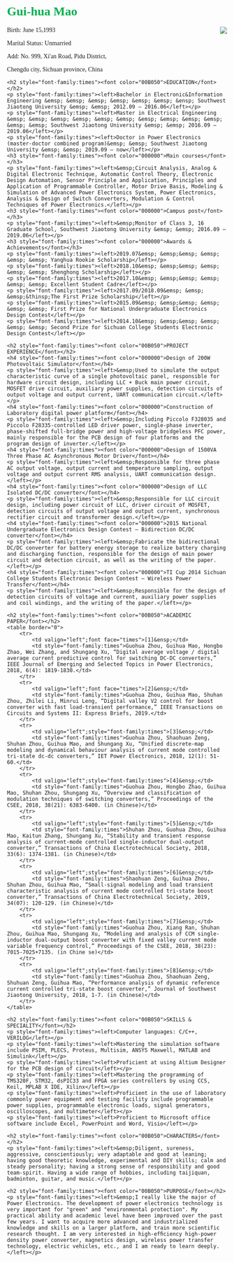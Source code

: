 <html>
<head>
	<style>
		<p>{
		font-size:30px;
		color:green;
		line-height:1.5em;
		}
		body {margin:100px;padding:100px;}
	</style>
</head>
<body>
	<h1 style="font-family:times"><font color="00B050">Gui-hua Mao</font></h1>
	<p style="font-family:times"><img src = "file://C:/Users/Guihu/Pictures/MGH.gif" align = "right">Birth: June 15,1993</p>
	<p style="font-family:times">Marital Status: Unmarried</p>
	<p style="font-family:times">Add: No. 999, Xi'an Road, Pidu District,</p>
	<p style="font-family:times">Chengdu city, Sichuan province, China</p>
	
	<h2 style="font-family:times"><font color="00B050">EDUCATION</font></h2>
	<p style="font-family:times"><left>Bachelor in Electronic&Information Engineering &emsp; &emsp; &emsp; &emsp; &emsp; &emsp; &ensp; Southwest Jiaotong University &emsp; &emsp; 2012.09 – 2016.06</left></p>
	<p style="font-family:times"><left>Master in Electrical Engineering &emsp; &emsp; &emsp; &emsp; &emsp; &emsp; &emsp; &emsp; &emsp; &emsp; &emsp; &emsp; Southwest Jiaotong University &emsp; &emsp; 2016.09 – 2019.06</left></p>
	<p style="font-family:times"><left>Doctor in Power Electronics (master-doctor combined program)&emsp; &emsp; Southwest Jiaotong University &emsp; &emsp; 2019.09 – now</left></p>
	<h3 style="font-family:times"><font color="000000">Main courses</font></h3>
	<p style="font-family:times"><left>&emsp;Circuit Analysis, Analog & Digital Electronic Technique, Automatic Control Theory, Electronic Design Automation, Sensor Principle and Application, Principles and Application of Programmable Controller, Motor Drive Basis, Modeling & Simulation of Advanced Power Electronics System, Power Electronics, Analysis & Design of Switch Converters, Modulation & Control Techniques of Power Electronics.</left></p>
	<h3 style="font-family:times"><font color="000000">Campus post</font></h3>
	<p style="font-family:times"><left>&emsp;Monitor of Class 3, 16 Graduate School, Southwest Jiaotong University &emsp; &emsp; 2016.09 – 2019.06</left></p>
	<h3 style="font-family:times"><font color="000000">Awards & Achievements</font></h3>
	<p style="font-family:times"><left>2019.07&emsp; &emsp;&emsp; &emsp; &emsp; &emsp; Yanghua Rookie Scholarship</left></p>
	<p style="font-family:times"><left>2018.10&emsp; &emsp;&emsp; &emsp; &emsp; &emsp; Shenghong Scholarship</left></p>
	<p style="font-family:times"><left>2017.10&emsp; &emsp;&emsp; &emsp; &emsp; &emsp; Excellent Student Cadre</left></p>
	<p style="font-family:times"><left>2017.09/2018.09&emsp; &emsp; &emsp;&thinsp;The First Prize Scholarship</left></p>
	<p style="font-family:times"><left>2015.09&emsp; &emsp;&emsp; &emsp; &emsp; &emsp; First Prize for National Undergraduate Electronics Design Contest</left></p>
	<p style="font-family:times"><left>2014.10&emsp; &emsp;&emsp; &emsp; &emsp; &emsp; Second Prize for Sichuan College Students Electronic Design Contest</left></p>
	
	<h2 style="font-family:times"><font color="00B050">PROJECT EXPERIENCE</font></h2>
	<h4 style="font-family:times"><font color="000000">Design of 200W Photovoltaic Simulator</font></h4>
	<p style="font-family:times"><left>&emsp;Used to simulate the output characteristic curve of a single photovoltaic panel, responsible for hardware circuit design, including LLC + Buck main power circuit, MOSFET drive circuit, auxiliary power supplies, detection circuits of output voltage and output current, UART communication circuit.</left></p>
	<h4 style="font-family:times"><font color="000000">Construction of Laboratory digital power platform</font></h4>
	<p style="font-family:times"><left>&emsp;Including Piccolo F328035 and Piccolo F28335-controlled LED driver power, single-phase inverter, phase-shifted full-bridge power and high-voltage bridgeless PFC power, mainly responsible for the PCB design of four platforms and the program design of inverter.</left></p>
	<h4 style="font-family:times"><font color="000000">Design of 1500VA Three Phase AC Asynchronous Motor Driver</font></h4>
	<p style="font-family:times"><left>&emsp;Responsible for three phase AC output voltage, output current and temperature sampling, output voltage and output current RMS analysis, UART communication design.</left></p>
	<h4 style="font-family:times"><font color="000000">Design of LLC Isolated DC/DC converter</font></h4>
	<p style="font-family:times"><left>&emsp;Responsible for LLC circuit design, including power circuit of LLC, driver circuit of MOSFET, detection circuits of output voltage and output current, synchronous rectifier circuit and transformer design.</left></p>
	<h4 style="font-family:times"><font color="000000">2015 National Undergraduate Electronics Design Contest – Bidirection DC/DC converter</font></h4>
	<p style="font-family:times"><left>&emsp;Fabricate the bidirectional DC/DC converter for battery energy storage to realize battery charging and discharging function, responsible for the design of main power circuit and detection circuit, as well as the writing of the paper.</left></p>
	<h4 style="font-family:times"><font color="000000">TI Cup 2014 Sichuan College Students Electronic Design Contest – Wireless Power Transfer</font></h4>
	<p style="font-family:times"><left>&emsp;Responsible for the design of detection circuits of voltage and current, auxiliary power supplies and coil windings, and the writing of the paper.</left></p>

	<h2 style="font-family:times"><font color="00B050">ACADEMIC PAPER</font></h2>
	<table border="0">
		<tr>
			<td valign="left";font face="times">[1]&ensp;</td>
			<td style="font-family:times">Guohua Zhou, Guihua Mao, Hongbo Zhao, Wei Zhang, and Shungang Xu, “Digital average voltage / digital average current predictive control for switching DC-DC converters,” IEEE Journal of Emerging and Selected Topics in Power Electronics, 2018, 6(4): 1819-1830.</td>
		</tr>
		<tr>
			<td valign="left";font face="times">[2]&ensp;</td>
			<td style="font-family:times">Guohua Zhou, Guihua Mao, Shuhan Zhou, Zhilei Li, Minrui Leng, “Digital valley V2 control for boost converter with fast load-transient performance,” IEEE Transactions on Circuits and Systems II: Express Briefs, 2019.</td>
		</tr>
		<tr>
			<td valign="left";style="font-family:times">[3]&ensp;</td>
			<td style="font-family:times">Guohua Zhou, Shaohuan Zeng, Shuhan Zhou, Guihua Mao, and Shungang Xu, “Unified discrete-map modeling and dynamical behaviour analysis of current mode controlled tri-state dc-dc converters,” IET Power Electronics, 2018, 12(1): 51-60.</td>
		</tr>
		<tr>
			<td valign="left";style="font-family:times">[4]&ensp;</td>
			<td style="font-family:times">Guohua Zhou, Hongbo Zhao, Guihua Mao, Shuhan Zhou, Shungang Xu, “Overview and classification of modulation techniques of switching converters,” Proceedings of the CSEE, 2018, 38(21): 6383-6400. (in Chinese)</td>
		</tr>
		<tr>
			<td valign="left";style="font-family:times">[5]&ensp;</td>
			<td style="font-family:times">Shuhan Zhou, Guohua Zhou, Guihua Mao, Kaitun Zhang, Shungang Xu, “Stability and transient response analysis of current-mode controlled single-inductor dual-output converter,” Transactions of China Electrotechnical Society, 2018, 33(6): 1374-1381. (in Chinese)</td>
		</tr>
		<tr>
			<td valign="left";style="font-family:times">[6]&ensp;</td>
			<td style="font-family:times">Shaohuan Zeng, Guihua Zhou, Shuhan Zhou, Guihua Mao, “Small-signal modeling and load transient characteristic analysis of current mode controlled tri-state boost converter,” Transactions of China Electrotechnical Society, 2019, 34(07): 120-129. (in Chinese)</td>
		</tr>
		<tr>
			<td valign="left";style="font-family:times">[7]&ensp;</td>
			<td style="font-family:times">Guohua Zhou, Xiang Ran, Shuhan Zhou, Guihua Mao, Shungang Xu, “Modeling and analysis of CCM single-inductor dual-output boost converter with fixed valley current mode variable frequency control,” Proceedings of the CSEE, 2018, 38(23): 7015-7025+7135. (in Chine se)</td>
		</tr>
		<tr>
			<td valign="left";style="font-family:times">[8]&ensp;</td>
			<td style="font-family:times">Guohua Zhou, Shaohuan Zeng, Shuhuan Zeng, Guihua Mao, “Performance analysis of dynamic reference current controlled tri-state boost converter,” Journal of Southwest Jiaotong University, 2018, 1-7. (in Chinese)</td>
		</tr>
	</table>
	
	<h2 style="font-family:times"><font color="00B050">SKILLS & SPECIALITY</font></h2>
	<p style="font-family:times"><left>Computer languages: C/C++, VERILOG</left></p>
	<p style="font-family:times"><left>Mastering the simulation software include PSIM, PLECS, Proteus, Multisim, ANSYS Maxwell, MATLAB and Simulink</left></p>
	<p style="font-family:times"><left>Proficient at using Altium Designer for the PCB design of circuit</left></p>
	<p style="font-family:times"><left>Mastering the programming of TMS320F, STM32, dsPIC33 and FPGA series controllers by using CCS, Keil, MPLAB X IDE, Xilinx</left></p>
	<p style="font-family:times"><left>Proficient in the use of laboratory commonly power equipment and testing facility include programmable power supplies, programmable electronic loads, signal generators, oscilloscopes, and multimeter</left></p>
	<p style="font-family:times"><left>Proficient to Microsoft office software include Excel, PowerPoint and Word, Visio</left></p>
	
	<h2 style="font-family:times"><font color="00B050">CHARACTERS</font></h2>
	<p style="font-family:times"><left>&emsp;Diligent, sureness, aggressive, conscientiously; very adaptable and good at leaning; having good theoretic knowledge, experimental and DIY skills; calm and steady personality; having a strong sense of responsibility and good team-spirit. Having a wide range of hobbies, including taijiquan, badminton, guitar, and music.</left></p>
	
	<h2 style="font-family:times"><font color="00B050">PURPOSE</font></h2>
	<p style="font-family:times"><left>&emsp;I really like the major of Power Electronics. The development of power electronics technology is very important for "green" and "environmental protection". My practical ability and academic level have been improved over the past few years. I want to acquire more advanced and industrialized knowledge and skills on a larger platform, and train more scientific research thought. I am very interested in high-efﬁciency high-power density power converter, magnetics design, wireless power transfer technology, electric vehicles, etc., and I am ready to learn deeply.</left></p>
</body>
</html>	
